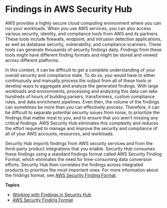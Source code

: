 # Findings in AWS Security Hub<a name="securityhub-findings"></a>

AWS provides a highly secure cloud computing environment where you can run your workloads\. When you use AWS services, you can also access various security, identity, and compliance tools from AWS and its partners\. These tools include firewalls, endpoint, and intrusion detection applications, as well as database security, vulnerability, and compliance scanners\. These tools can generate thousands of security findings daily\. Findings from these tools might have different finding formats and might be stored and viewed across different platforms\.

In this context, it can be difficult to get a complete understanding of your overall security and compliance state\. To do so, you would have to either continuously and manually process the output from all of these tools or develop ways to aggregate and analyze the generated findings\. With large workloads and environments, processing and analyzing this data can take hundreds of hours of building parsers, transformers, custom compliance rules, and data enrichment pipelines\. Even then, the volume of the findings can sometimes be more than you can effectively process\. Therefore, it can be difficult to separate potential security issues from noise, to prioritize the findings that matter most to you, and to ensure that you aren’t missing any critical findings\. AWS Security Hub eliminates this complexity and reduces the effort required to manage and improve the security and compliance of all of your AWS accounts, resources, and workloads\.

Security Hub imports findings from AWS security services and from the third\-party product integrations that you enable\. Security Hub consumes these findings using a standard findings format called AWS Security Finding Format, which eliminates the need for time\-consuming data conversion efforts\. Security Hub then correlates the findings across integrated products to prioritize the most important ones\. For more information about the findings format, see [AWS Security Finding Format](securityhub-findings-format.md)\.

**Topics**
+ [Working with Findings in Security Hub](securityhub-managing-findings.md)
+ [AWS Security Finding Format](securityhub-findings-format.md)